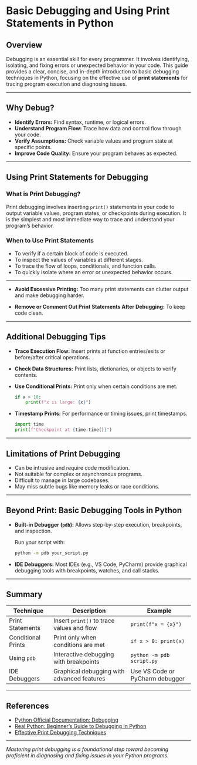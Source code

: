 # Basic Debugging and Using Print Statements in Python

## Overview

Debugging is an essential skill for every programmer. It involves identifying, isolating, and fixing errors or unexpected behavior in your code. This guide provides a clear, concise, and in-depth introduction to basic debugging techniques in Python, focusing on the effective use of **print statements** for tracing program execution and diagnosing issues.

---

## Why Debug?

- **Identify Errors:** Find syntax, runtime, or logical errors.
- **Understand Program Flow:** Trace how data and control flow through your code.
- **Verify Assumptions:** Check variable values and program state at specific points.
- **Improve Code Quality:** Ensure your program behaves as expected.

---

## Using Print Statements for Debugging

### What is Print Debugging?

Print debugging involves inserting `print()` statements in your code to output variable values, program states, or checkpoints during execution. It is the simplest and most immediate way to trace and understand your program’s behavior.

### When to Use Print Statements

- To verify if a certain block of code is executed.
- To inspect the values of variables at different stages.
- To trace the flow of loops, conditionals, and function calls.
- To quickly isolate where an error or unexpected behavior occurs.

---

- **Avoid Excessive Printing:** Too many print statements can clutter output and make debugging harder.

- **Remove or Comment Out Print Statements After Debugging:** To keep code clean.

---

## Additional Debugging Tips

- **Trace Execution Flow:** Insert prints at function entries/exits or before/after critical operations.
- **Check Data Structures:** Print lists, dictionaries, or objects to verify contents.
- **Use Conditional Prints:** Print only when certain conditions are met.

  ```python
  if x > 10:
      print(f"x is large: {x}")
  ```

- **Timestamp Prints:** For performance or timing issues, print timestamps.

  ```python
  import time
  print(f"Checkpoint at {time.time()}")
  ```

---

## Limitations of Print Debugging

- Can be intrusive and require code modification.
- Not suitable for complex or asynchronous programs.
- Difficult to manage in large codebases.
- May miss subtle bugs like memory leaks or race conditions.

---

## Beyond Print: Basic Debugging Tools in Python

- **Built-in Debugger (`pdb`):** Allows step-by-step execution, breakpoints, and inspection.
  
  Run your script with:

  ```bash
  python -m pdb your_script.py
  ```

- **IDE Debuggers:** Most IDEs (e.g., VS Code, PyCharm) provide graphical debugging tools with breakpoints, watches, and call stacks.

---

## Summary

| Technique           | Description                                  | Example                                  |
|---------------------|----------------------------------------------|------------------------------------------|
| Print Statements    | Insert `print()` to trace values and flow    | `print(f"x = {x}")`                      |
| Conditional Prints  | Print only when conditions are met           | `if x > 0: print(x)`                     |
| Using `pdb`         | Interactive debugging with breakpoints       | `python -m pdb script.py`                |
| IDE Debuggers       | Graphical debugging with advanced features   | Use VS Code or PyCharm debugger          |

---

## References

- [Python Official Documentation: Debugging](https://docs.python.org/3/library/pdb.html)
- [Real Python: Beginner’s Guide to Debugging in Python](https://realpython.com/python-debugging-pdb/)
- [Effective Print Debugging Techniques](https://docs.python-guide.org/writing/debugging/)

---

*Mastering print debugging is a foundational step toward becoming proficient in diagnosing and fixing issues in your Python programs.*
